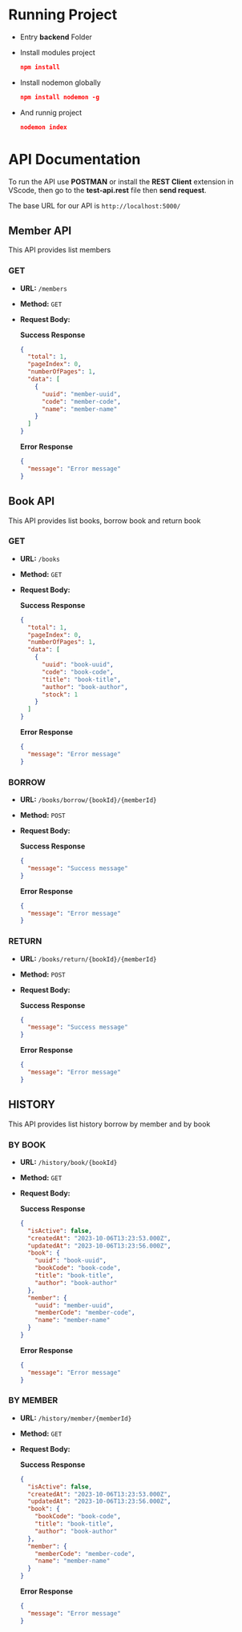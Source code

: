 # Running Project

- Entry **backend** Folder
- Install modules project

  ```json
  npm install
  ```

- Install nodemon globally

  ```json
  npm install nodemon -g
  ```

- And runnig project

  ```json
  nodemon index
  ```

# API Documentation

To run the API use **POSTMAN** or install the **REST Client** extension in VScode, then go to the **test-api.rest** file then **send request**.

The base URL for our API is `http://localhost:5000/`

## Member API

This API provides list members

### GET

- **URL:** `/members`
- **Method:** `GET`
- **Request Body:**

  **Success Response**

  ```json
  {
    "total": 1,
    "pageIndex": 0,
    "numberOfPages": 1,
    "data": [
      {
        "uuid": "member-uuid",
        "code": "member-code",
        "name": "member-name"
      }
    ]
  }
  ```

  **Error Response**

  ```json
  {
    "message": "Error message"
  }
  ```

## Book API

This API provides list books, borrow book and return book

### GET

- **URL:** `/books`
- **Method:** `GET`
- **Request Body:**

  **Success Response**

  ```json
  {
    "total": 1,
    "pageIndex": 0,
    "numberOfPages": 1,
    "data": [
      {
        "uuid": "book-uuid",
        "code": "book-code",
        "title": "book-title",
        "author": "book-author",
        "stock": 1
      }
    ]
  }
  ```

  **Error Response**

  ```json
  {
    "message": "Error message"
  }
  ```

### BORROW

- **URL:** `/books/borrow/{bookId}/{memberId}`
- **Method:** `POST`
- **Request Body:**

  **Success Response**

  ```json
  {
    "message": "Success message"
  }
  ```

  **Error Response**

  ```json
  {
    "message": "Error message"
  }
  ```

### RETURN

- **URL:** `/books/return/{bookId}/{memberId}`
- **Method:** `POST`
- **Request Body:**

  **Success Response**

  ```json
  {
    "message": "Success message"
  }
  ```

  **Error Response**

  ```json
  {
    "message": "Error message"
  }
  ```

## HISTORY

This API provides list history borrow by member and by book

### BY BOOK

- **URL:** `/history/book/{bookId}`
- **Method:** `GET`
- **Request Body:**

  **Success Response**

  ```json
  {
    "isActive": false,
    "createdAt": "2023-10-06T13:23:53.000Z",
    "updatedAt": "2023-10-06T13:23:56.000Z",
    "book": {
      "uuid": "book-uuid",
      "bookCode": "book-code",
      "title": "book-title",
      "author": "book-author"
    },
    "member": {
      "uuid": "member-uuid",
      "memberCode": "member-code",
      "name": "member-name"
    }
  }
  ```

  **Error Response**

  ```json
  {
    "message": "Error message"
  }
  ```

### BY MEMBER

- **URL:** `/history/member/{memberId}`
- **Method:** `GET`
- **Request Body:**

  **Success Response**

  ```json
  {
    "isActive": false,
    "createdAt": "2023-10-06T13:23:53.000Z",
    "updatedAt": "2023-10-06T13:23:56.000Z",
    "book": {
      "bookCode": "book-code",
      "title": "book-title",
      "author": "book-author"
    },
    "member": {
      "memberCode": "member-code",
      "name": "member-name"
    }
  }
  ```

  **Error Response**

  ```json
  {
    "message": "Error message"
  }
  ```
